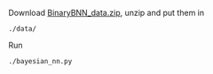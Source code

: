 Download [BinaryBNN_data.zip](https://drive.google.com/file/d/1qNSo7G0eqiZcwrCnvisTU1nmMgZmnnUb/view?usp=sharing), unzip and put them in 
```
./data/
```

Run 
```
./bayesian_nn.py
```
